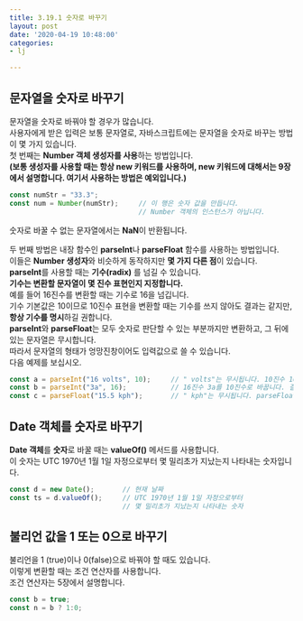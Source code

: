 ```yaml
---
title: 3.19.1 숫자로 바꾸기
layout: post
date: '2020-04-19 10:48:00'
categories:
- lj

---
```


## 문자열을 숫자로 바꾸기

문자열을 숫자로 바꿔야 할 경우가 많습니다.  
사용자에게 받은 입력은 보통 문자열로, 자바스크립트에는 문자열을 숫자로 바꾸는 방법이 몇 가지 있습니다.  
첫 번째는 **Number 객체 생성자를 사용**하는 방법입니다.  
**(보통 생성자를 사용할 때는 항상 new 키워드를 사용하며, new 키워드에 대해서는 9장에서 설명합니다. 여기서 사용하는 방법은 예외입니다.)**

```javascript
const numStr = "33.3";
const num = Number(numStr);     // 이 행은 숫자 값을 만듭니다.
                                // Number 객체의 인스턴스가 아닙니다.
```

숫자로 바꿀 수 없는 문자열에서는 **NaN**이 반환됩니다.

두 번째 방법은 내장 함수인 **parseInt**나 **parseFloat** 함수를 사용하는 방법입니다.  
이들은 **Number 생성자**와 비슷하게 동작하지만 **몇 가지 다른 점**이 있습니다.  
**parseInt**를 사용할 때는 **기수(radix)** 를 넘길 수 있습니다.  
**기수는 변환할 문자열이 몇 진수 표현인지 지정합니다.**  
예를 들어 16진수를 변환할 때는 기수로 16을 넘깁니다.  
기수 기본값은 10이므로 10진수 표현을 변환할 때는 기수를 쓰지 않아도 결과는 같지만, **항상 기수를 명시**하길 권합니다.  
**parseInt**와 **parseFloat**는 모두 숫자로 판단할 수 있는 부분까지만 변환하고, 그 뒤에 있는 문자열은 무시합니다.  
따라서 문자열의 형태가 엉망진창이어도 입력값으로 쓸 수 있습니다.  
다음 예제를 보십시오.

```javascript
const a = parseInt("16 volts", 10);     // " volts"는 무시됩니다. 10진수 16입니다.
const b = parseInt("3a", 16);           // 16진수 3a를 10진수로 바꿉니다. 결과는 58입니다.
const c = parseFloat("15.5 kph");       // " kph"는 무시됩니다. parseFloat는 항상 기수가 10이라고 가정합니다.
```

## Date 객체를 숫자로 바꾸기

**Date 객체**를 **숫자**로 바꿀 때는 **valueOf()** 메서드를 사용합니다.  
이 숫자는 UTC 1970년 1월 1일 자정으로부터 몇 밀리초가 지났는지 나타내는 숫자입니다.

```javascript
const d = new Date();       // 현재 날짜
const ts = d.valueOf();     // UTC 1970년 1월 1일 자정으로부터
                            // 몇 밀리초가 지났는지 나타내는 숫자
```

## 불리언 값을 1 또는 0으로 바꾸기

불리언을 1 (true)이나 0(false)으로 바꿔야 할 때도 있습니다.  
이렇게 변환할 때는 조건 연산자를 사용합니다.  
조건 연산자는 5장에서 설명합니다.

```javascript
const b = true;
const n = b ? 1:0;
```